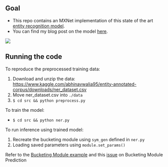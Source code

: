 ## Goal

- This repo contains an MXNet implementation of this state of the art [entity recognition model](https://www.aclweb.org/anthology/Q16-1026).
- You can find my blog post on the model [here](https://opringle.github.io/2018/02/06/CNNLSTM_entity_recognition.html).

![](https://github.com/dmlc/web-data/blob/master/mxnet/example/ner/arch1.png?raw=true)

## Running the code

To reproduce the preprocessed training data:

1. Download and unzip the data: https://www.kaggle.com/abhinavwalia95/entity-annotated-corpus/downloads/ner_dataset.csv
2. Move ner_dataset.csv into `./data`
3. `$ cd src && python preprocess.py`

To train the model:

- `$ cd src && python ner.py`

To run inference using trained model:

1. Recreate the bucketing module using `sym_gen` defined in `ner.py`
2. Loading saved parameters using `module.set_params()`

Refer to the [Bucketing Module example](https://github.com/apache/incubator-mxnet/blob/master/example/rnn/bucketing/cudnn_rnn_bucketing.py#L167)
and this [issue](https://github.com/apache/incubator-mxnet/issues/5008) on Bucketing Module Prediction